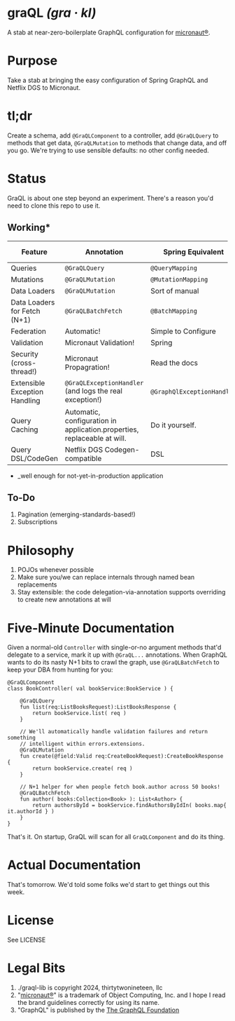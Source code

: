# graQL _(gra · kl)_ 

A stab at near-zero-boilerplate GraphQL configuration for [micronaut®](https://micronaut.io/). 

# Purpose

Take a stab at bringing the easy configuration of Spring GraphQL and Netflix DGS to Micronaut. 

# tl;dr 

Create a schema, add `@GraQLComponent` to a controller, add `@GraQLQuery` to methods that get data, `@GraQLMutation`
to methods that change data, and off you go. We're trying to use sensible defaults: no other config needed. 

# Status

GraQL is about one step beyond an experiment. There's a reason you'd need to clone this repo to use it.

## Working*

| Feature                       | Annotation                                                               | Spring Equivalent          | DGS Equivalent                |
|-------------------------------|--------------------------------------------------------------------------|----------------------------|-------------------------------|
| Queries                       | `@GraQLQuery`                                                            | `@QueryMapping`            | `@DgsQuery`                   |
| Mutations                     | `@GraQLMutation`                                                         | `@MutationMapping`         | `@DgsMutation`                |
| Data Loaders                  | `@GraQLMutation`                                                         | Sort of manual             | `@DgsDataLoader`              |
| Data Loaders for Fetch (N+1)  | `@GraQLBatchFetch`                                                       | `@BatchMapping`            | Sort of manual                |
| Federation                    | Automatic!                                                               | Simple to Configure        | Automatic!                    |
| Validation                    | Micronaut Validation!                                                    | Spring                     | Spring                        |
| Security (cross-thread!)      | Micronaut Propagration!                                                  | Read the docs | Read the docs                 | 
| Extensible Exception Handling | `@GraQLExceptionHandler` (and logs the real exception!)                  | `@GraphQlExceptionHandler` | Roll your own (but it's easy) |
| Query Caching                 | Automatic, configuration in application.properties, replaceable at will. | Do it yourself.            | Just add their bean           |          |
| Query DSL/CodeGen | Netflix DGS Codegen-compatible | DSL | DGS CodeGen                   |

* _well enough for not-yet-in-production application


## To-Do

1. Pagination (emerging-standards-based!)
2. Subscriptions

# Philosophy

1. POJOs whenever possible
2. Make sure you/we can replace internals through named bean replacements
3. Stay extensible: the code delegation-via-annotation supports overriding to create new annotations at will

# Five-Minute Documentation

Given a normal-old `Controller` with single-or-no argument methods that'd delegate to a service, mark it up with
`@GraQL...` annotations. When GraphQL wants to do its nasty N+1 bits to crawl the graph, use `@GraQLBatchFetch` to
keep your DBA from hunting for you:

```
@GraQLComponent
class BookController( val bookService:BookService ) {

    @GraQLQuery
    fun list(req:ListBooksRequest):ListBooksResponse {
        return bookService.list( req )
    }
    
    // We'll automatically handle validation failures and return something
    // intelligent within errors.extensions.
    @GraQLMutation
    fun create(@field:Valid req:CreateBookRequest):CreateBookResponse {
        return bookService.create( req )
    }
    
    // N+1 helper for when people fetch book.author across 50 books!
    @GraQLBatchFetch 
    fun author( books:Collection<Book> ): List<Author> {
        return authorsById = bookService.findAuthorsByIdIn( books.map{ it.authorId } )
    }
}
```
That's it. On startup, GraQL will scan for all `GraQLComponent` and do its thing.

# Actual Documentation

That's tomorrow. We'd told some folks we'd start to get things out this week.

# License

See LICENSE

# Legal Bits

1. ./graql-lib is copyright 2024, thirtytwonineteen, llc
2. "[micronaut®](https://micronaut.io/)" is a trademark of Object Computing, Inc. and I hope I read the brand guidelines correctly for using its
name.
2. "GraphQL" is published by the [The GraphQL Foundation](https://graphql.org/)


